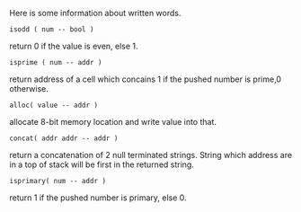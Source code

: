 Here is some information about written words. 

	isodd ( num -- bool )
return 0 if the value is even, else 1.

	isprime ( num -- addr )
return address of a cell which concains 1 if the pushed number is prime,0 otherwise.
	
	alloc( value -- addr )
allocate 8-bit memory location and write value into that.
	
	concat( addr addr -- addr )
return a conсatenation of 2 null terminated strings. String which address are in a top of stack will be first in the returned string.
	
	isprimary( num -- addr )
return 1 if the pushed number is primary, else 0.


